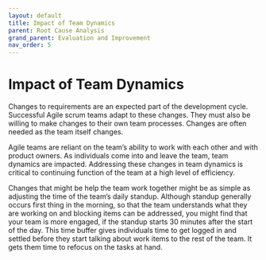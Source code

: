 ```yaml
---
layout: default
title: Impact of Team Dynamics
parent: Root Cause Analysis
grand_parent: Evaluation and Improvement
nav_order: 5
---
```


# Impact of Team Dynamics

Changes to requirements are an expected part of the development cycle. Successful Agile scrum teams adapt to these changes. They must also be willing 
to make changes to their own team processes. Changes are often needed as the team itself changes.

Agile teams are reliant on the team’s ability to work with each other and with product owners. As individuals come into and leave the team, team dynamics 
are impacted. Addressing these changes in team dynamics is critical to continuing function of the team at a high level of efficiency. 

Changes that might be help the team work together might be as simple as adjusting the time of the team’s daily standup. Although standup generally 
occurs first thing in the morning, so that the team understands what they are working on and blocking items can be addressed, you might find that your 
team is more engaged, if the standup starts 30 minutes after the start of the day. This time buffer gives individuals time to get logged in and settled 
before they start talking about work items to the rest of the team. It gets them time to refocus on the tasks at hand. 
